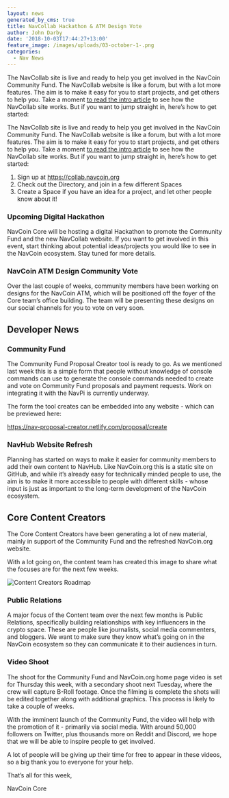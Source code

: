 ```yaml
---
layout: news
generated_by_cms: true
title: NavCollab Hackathon & ATM Design Vote
author: John Darby
date: '2018-10-03T17:44:27+13:00'
feature_image: /images/uploads/03-october-1-.png
categories:
  - Nav News
---
```

The NavCollab site is live and ready to help you get involved in the NavCoin Community Fund. The NavCollab website is like a forum, but with a lot more features. The aim is to make it easy for you to start projects, and get others to help you. Take a moment [to read the intro article](https://navhub.org/news/2018-10-02-what-is-the-navcoin-collab-forum/) to see how the NavCollab site works. But if you want to jump straight in, here’s how to get started:

The NavCollab site is live and ready to help you get involved in the NavCoin Community Fund. The NavCollab website is like a forum, but with a lot more features. The aim is to make it easy for you to start projects, and get others to help you. Take a moment [to read the intro article](https://navhub.org/news/2018-10-02-what-is-the-navcoin-collab-forum/) to see how the NavCollab site works. But if you want to jump straight in, here’s how to get started:

1. Sign up at <https://collab.navcoin.org>
2. Check out the Directory, and join in a few different Spaces
3. Create a Space if you have an idea for a project, and let other people know about it!

### Upcoming Digital Hackathon

NavCoin Core will be hosting a digital Hackathon to promote the Community Fund and the new NavCollab website. If you want to get involved in this event, start thinking about potential ideas/projects you would like to see in the NavCoin ecosystem. Stay tuned for more details.

### NavCoin ATM Design Community Vote

Over the last couple of weeks, community members have been working on designs for the NavCoin ATM, which will be positioned off the foyer of the Core team’s office building. The team will be presenting these designs on our social channels for you to vote on very soon. 

## Developer News

### Community Fund

The Community Fund Proposal Creator tool is ready to go. As we mentioned last week this is a simple form that people without knowledge of console commands can use to generate the console commands needed to create and vote on Community Fund proposals and payment requests. Work on integrating it with the NavPi is currently underway. 

The form the tool creates can be embedded into any website - which can be previewed here: 

<https://nav-proposal-creator.netlify.com/proposal/create>

### NavHub Website Refresh

Planning has started on ways to make it easier for community members to add their own content to NavHub. Like NavCoin.org this is a static site on GitHub, and while it’s already easy for technically minded people to use, the aim is to make it more accessible to people with different skills - whose input is just as important to the long-term development of the NavCoin ecosystem.

## Core Content Creators

The Core Content Creators have been generating a lot of new material, mainly in support of the Community Fund and the refreshed NavCoin.org website.

With a lot going on, the content team has created this image to share what the focuses are for the next few weeks.

![Content Creators Roadmap](/images/uploads/artboard-–-1-1-.png)

### Public Relations

A major focus of the Content team over the next few months is Public Relations, specifically building relationships with key influencers in the crypto space. These are people like journalists, social media commenters, and bloggers. We want to make sure they know what’s going on in the NavCoin ecosystem so they can communicate it to their audiences in turn.

### Video Shoot

The shoot for the Community Fund and NavCoin.org home page video is set for Thursday this week, with a secondary shoot next Tuesday, where the crew will capture B-Roll footage. Once the filming is complete the shots will be edited together along with additional graphics. This process is likely to take a couple of weeks. 

With the imminent launch of the Community Fund, the video will help with the promotion of it - primarily via social media. With around 50,000 followers on Twitter, plus thousands more on Reddit and Discord, we hope that we will be able to inspire people to get involved.

A lot of people will be giving up their time for free to appear in these videos, so a big thank you to everyone for your help.

That’s all for this week,

NavCoin Core
